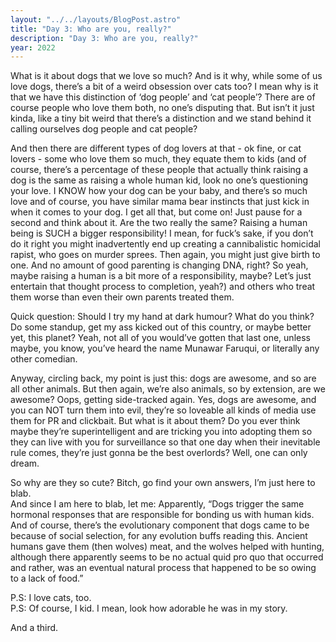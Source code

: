 ```yaml
---
layout: "../../layouts/BlogPost.astro"
title: "Day 3: Who are you, really?"
description: "Day 3: Who are you, really?"
year: 2022
---
```


What is it about dogs that we love so much? And is it why, while some of us love dogs, there’s a bit of a weird obsession over cats too? I mean why is it that we have this distinction of ‘dog people’ and ‘cat people’? There are of course people who love them both, no one’s disputing that. But isn’t it just kinda, like a tiny bit weird that there’s a distinction and we stand behind it calling ourselves dog people and cat people?

And then there are different types of dog lovers at that - ok fine, or cat lovers - some who love them so much, they equate them to kids (and of course, there’s a percentage of these people that actually think raising a dog is the same as raising a whole human kid, look no one’s questioning your love. I KNOW how your dog can be your baby, and there’s so much love and of course, you have similar mama bear instincts that just kick in when it comes to your dog. I get all that, but come on! Just pause for a second and think about it. Are the two really the same? Raising a human being is SUCH a bigger responsibility! I mean, for fuck’s sake, if you don’t do it right you might inadvertently end up creating a cannibalistic homicidal rapist, who goes on murder sprees. Then again, you might just give birth to one. And no amount of good parenting is changing DNA, right? So yeah, maybe raising a human is a bit more of a responsibility, maybe? Let’s just entertain that thought process to completion, yeah?) and others who treat them worse than even their own parents treated them.

Quick question: Should I try my hand at dark humour? What do you think? Do some standup, get my ass kicked out of this country, or maybe better yet, this planet? Yeah, not all of you would’ve gotten that last one, unless maybe, you know, you’ve heard the name Munawar Faruqui, or literally any other comedian.

Anyway, circling back, my point is just this: dogs are awesome, and so are all other animals. But then again, we’re also animals, so by extension, are we awesome? Oops, getting side-tracked again. Yes, dogs are awesome, and you can NOT turn them into evil, they’re so loveable all kinds of media use them for PR and clickbait. But what is it about them? Do you ever think maybe they’re superintelligent and are tricking you into adopting them so they can live with you for surveillance so that one day when their inevitable rule comes, they’re just gonna be the best overlords? Well, one can only dream.

So why are they so cute? Bitch, go find your own answers, I’m just here to blab.  
And since I am here to blab, let me: Apparently, “Dogs trigger the same hormonal responses that are responsible for bonding us with human kids. And of course, there’s the evolutionary component that dogs came to be because of social selection, for any evolution buffs reading this. Ancient humans gave them (then wolves) meat, and the wolves helped with hunting, although there apparently seems to be no actual quid pro quo that occurred and rather, was an eventual natural process that happened to be so owing to a lack of food.”

  
  
  
P.S: I love cats, too.  
P.S: Of course, I kid. I mean, look how adorable he was in my story.

And a third.

